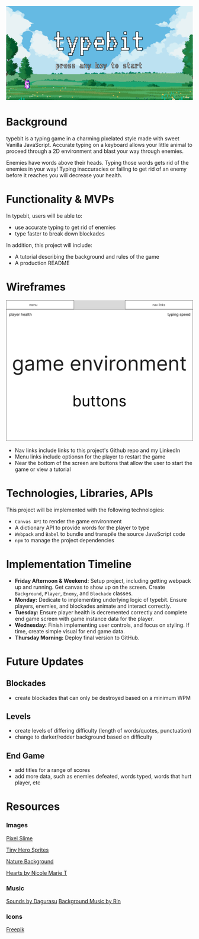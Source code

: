 ![typebit](typebit.png)
# Background
typebit is a typing game in a charming pixelated style made with sweet Vanilla JavaScript. Accurate typing on a keyboard allows your little animal to proceed through a 2D environment and blast your way through enemies.

Enemies have words above their heads. Typing those words gets rid of the enemies in your way! Typing inaccuracies or failing to get rid of an enemy before it reaches you will decrease your health.

# Functionality & MVPs
In typebit, users will be able to:

* use accurate typing to get rid of enemies
* type faster to break down blockades

In addition, this project will include:
* A tutorial describing the background and rules of the game
* A production README

# Wireframes
![typebit wireframe](docs/wireframe.png)

* Nav links include links to this project's Github repo and my LinkedIn
* Menu links include optionsn for the player to restart the game
* Near the bottom of the screen are buttons that allow the user to start the game or view a tutorial

# Technologies, Libraries, APIs
This project will be implemented with the following technologies:
* `Canvas API` to render the game environment
* A dictionary API to provide words for the player to type
* `Webpack` and `Babel` to bundle and transpile the source JavaScript code
* `npm` to manage the project dependencies

# Implementation Timeline
* **Friday Afternoon & Weekend:** Setup project, including getting webpack up and running. Get canvas to show up on the screen. Create `Background`, `Player`, `Enemy`, and `Blockade` classes.
* **Monday:** Dedicate to implementing underlying logic of typebit. Ensure players, enemies, and blockades animate and interact correctly.
* **Tuesday:** Ensure player health is decremented correctly and complete end game screen with game instance data for the player.
* **Wednesday:** Finish implementing user controls, and focus on styling. If time, create simple visual for end game data.
* **Thursday Morning:** Deploy final version to GitHub.

# Future Updates
## Blockades
* create blockades that can only be destroyed based on a minimum WPM
## Levels
* create levels of differing difficulty (length of words/quotes, punctuation)
* change to darker/redder background based on difficulty
## End Game
* add titles for a range of scores
* add more data, such as enemies defeated, words typed, words that hurt player, etc

# Resources
### Images
[Pixel Slime](https://rvros.itch.io/pixel-art-animated-slime)

[Tiny Hero Sprites](https://craftpix.net/freebies/free-pixel-art-tiny-hero-sprites/)

[Nature Background](https://craftpix.net/freebies/free-nature-backgrounds-pixel-art/)

[Hearts by Nicole Marie T](https://nicolemariet.itch.io/pixel-heart-animation-32x32-16x16-freebie)

### Music
[Sounds by Dagurasu](https://dagurasusketch.itch.io/retrosounds)
[Background Music by Rin](https://pluslerin.itch.io/retro-rpg-bgms)

### Icons
[Freepik](https://www.flaticon.com/authors/freepik)
